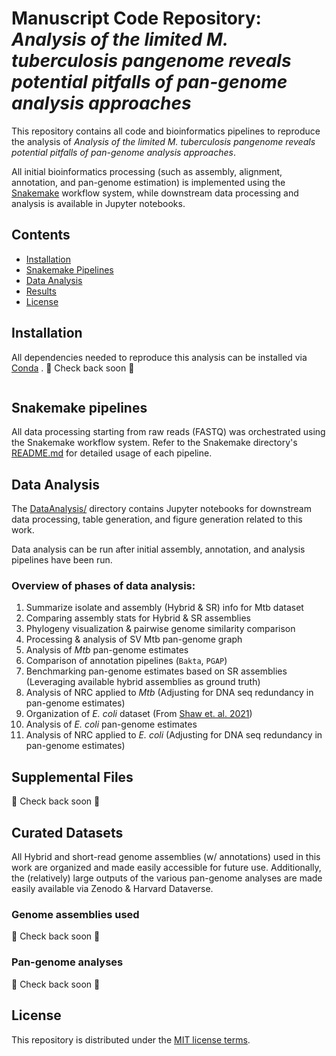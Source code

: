 # Manuscript Code Repository: *Analysis of the limited M. tuberculosis pangenome reveals potential pitfalls of pan-genome analysis approaches*
This repository contains all code and bioinformatics pipelines to reproduce the analysis of *Analysis of the limited M. tuberculosis pangenome reveals potential pitfalls of pan-genome analysis approaches*. <br>

All initial bioinformatics processing (such as assembly, alignment, annotation, and pan-genome estimation) is implemented using the  [Snakemake](https://snakemake.github.io/) workflow system, while downstream data processing and analysis is available in Jupyter notebooks.

## Contents
- [Installation](#Installation)
- [Snakemake Pipelines](#Snakemake-pipelines)
- [Data Analysis](#Data-Analysis)
- [Results](#Results)
- [License](#License)


## Installation
All dependencies needed to reproduce this analysis can be installed via [Conda](https://docs.conda.io/en/latest/) .
🚧 Check back soon 🚧
```
```

## Snakemake pipelines
All data processing starting from raw reads (FASTQ) was orchestrated using the Snakemake workflow system.
Refer to the Snakemake directory's [README.md](Snakemake_Pipelines/) for detailed usage of each pipeline.


## Data Analysis 

The [DataAnalysis/](https://github.com/farhat-lab/mtb-illumina-wgs-evaluation/tree/main/DataAnalysis) directory contains Jupyter notebooks for downstream data processing, table generation, and figure generation related to this work.

Data analysis can be run after initial assembly, annotation, and analysis pipelines have been run.

### Overview of phases of data analysis:
1) Summarize isolate and assembly (Hybrid & SR) info for Mtb dataset
2) Comparing assembly stats for Hybrid & SR assemblies
3) Phylogeny visualization & pairwise genome similarity comparison
4) Processing & analysis of SV Mtb pan-genome graph
5) Analysis of *Mtb* pan-genome estimates
6) Comparison of annotation pipelines (`Bakta`, `PGAP`)
7) Benchmarking pan-genome estimates based on SR assemblies (Leveraging available hybrid assemblies as ground truth)
8) Analysis of NRC applied to *Mtb* (Adjusting for DNA seq redundancy in pan-genome estimates)
9) Organization of *E. coli* dataset (From [Shaw et. al. 2021](https://www.science.org/doi/10.1126/sciadv.abe3868))
10) Analysis of *E. coli* pan-genome estimates
11) Analysis of NRC applied to *E. coli* (Adjusting for DNA seq redundancy in pan-genome estimates)


## Supplemental Files
🚧 Check back soon 🚧


## Curated Datasets
All Hybrid and short-read genome assemblies (w/ annotations) used in this work are organized and made easily accessible for future use.
Additionally, the (relatively) large outputs of the various pan-genome analyses are made easily available via Zenodo & Harvard Dataverse.

### Genome assemblies used
🚧 Check back soon 🚧

### Pan-genome analyses
🚧 Check back soon 🚧

## License
This repository is distributed under the [MIT license terms](LICENSE).
